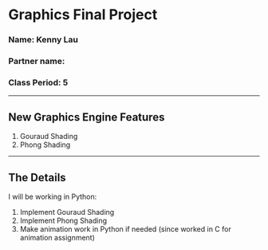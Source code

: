 # Graphics Final Project
### Name: Kenny Lau
### Partner name:
### Class Period: 5
---
## New Graphics Engine Features
1. Gouraud Shading
2. Phong Shading

---
## The Details
I will be working in Python:
1. Implement Gouraud Shading
2. Implement Phong Shading
3. Make animation work in Python if needed (since worked in C for animation assignment)
